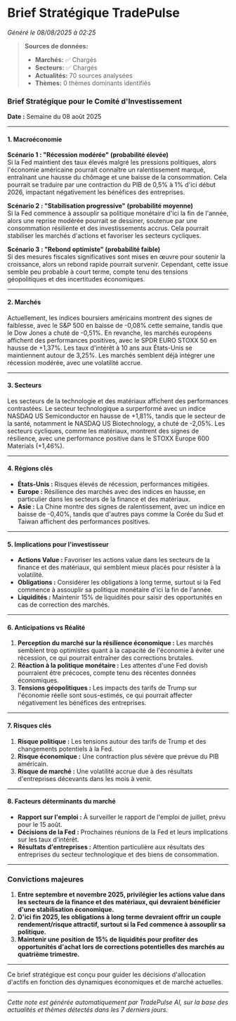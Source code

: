 # Brief Stratégique TradePulse

*Généré le 08/08/2025 à 02:25*

> **Sources de données:**
> - **Marchés:** ✅ Chargés
> - **Secteurs:** ✅ Chargés
> - **Actualités:** 70 sources analysées
> - **Thèmes:** 0 thèmes dominants identifiés

### Brief Stratégique pour le Comité d'Investissement

**Date :** Semaine du 08 août 2025

---

#### 1. **Macroéconomie**

**Scénario 1 : "Récession modérée" (probabilité élevée)**  
Si la Fed maintient des taux élevés malgré les pressions politiques, alors l'économie américaine pourrait connaître un ralentissement marqué, entraînant une hausse du chômage et une baisse de la consommation. Cela pourrait se traduire par une contraction du PIB de 0,5% à 1% d'ici début 2026, impactant négativement les bénéfices des entreprises.

**Scénario 2 : "Stabilisation progressive" (probabilité moyenne)**  
Si la Fed commence à assouplir sa politique monétaire d'ici la fin de l'année, alors une reprise modérée pourrait se dessiner, soutenue par une consommation résiliente et des investissements accrus. Cela pourrait stabiliser les marchés d'actions et favoriser les secteurs cycliques.

**Scénario 3 : "Rebond optimiste" (probabilité faible)**  
Si des mesures fiscales significatives sont mises en œuvre pour soutenir la croissance, alors un rebond rapide pourrait survenir. Cependant, cette issue semble peu probable à court terme, compte tenu des tensions géopolitiques et des incertitudes économiques.

---

#### 2. **Marchés**

Actuellement, les indices boursiers américains montrent des signes de faiblesse, avec le S&P 500 en baisse de -0,08% cette semaine, tandis que le Dow Jones a chuté de -0,51%. En revanche, les marchés européens affichent des performances positives, avec le SPDR EURO STOXX 50 en hausse de +1,37%. Les taux d'intérêt à 10 ans aux États-Unis se maintiennent autour de 3,25%. Les marchés semblent déjà intégrer une récession modérée, avec une volatilité accrue.

---

#### 3. **Secteurs**

Les secteurs de la technologie et des matériaux affichent des performances contrastées. Le secteur technologique a surperformé avec un indice NASDAQ US Semiconductor en hausse de +1,81%, tandis que le secteur de la santé, notamment le NASDAQ US Biotechnology, a chuté de -2,05%. Les secteurs cycliques, comme les matériaux, montrent des signes de résilience, avec une performance positive dans le STOXX Europe 600 Materials (+1,46%).

---

#### 4. **Régions clés**

- **États-Unis :** Risques élevés de récession, performances mitigées.
- **Europe :** Résilience des marchés avec des indices en hausse, en particulier dans les secteurs de la finance et des matériaux.
- **Asie :** La Chine montre des signes de ralentissement, avec un indice en baisse de -0,40%, tandis que d'autres pays comme la Corée du Sud et Taiwan affichent des performances positives.

---

#### 5. **Implications pour l'investisseur**

- **Actions Value :** Favoriser les actions value dans les secteurs de la finance et des matériaux, qui semblent mieux placés pour résister à la volatilité.
- **Obligations :** Considérer les obligations à long terme, surtout si la Fed commence à assouplir sa politique monétaire d'ici la fin de l'année.
- **Liquidités :** Maintenir 15% de liquidités pour saisir des opportunités en cas de correction des marchés.

---

#### 6. **Anticipations vs Réalité**

1. **Perception du marché sur la résilience économique :** Les marchés semblent trop optimistes quant à la capacité de l'économie à éviter une récession, ce qui pourrait entraîner des corrections brutales.
2. **Réaction à la politique monétaire :** Les attentes d'une Fed dovish pourraient être précoces, compte tenu des récentes données économiques.
3. **Tensions géopolitiques :** Les impacts des tarifs de Trump sur l'économie réelle sont sous-estimés, ce qui pourrait affecter négativement les bénéfices des entreprises.

---

#### 7. **Risques clés**

1. **Risque politique :** Les tensions autour des tarifs de Trump et des changements potentiels à la Fed.
2. **Risque économique :** Une contraction plus sévère que prévue du PIB américain.
3. **Risque de marché :** Une volatilité accrue due à des résultats d'entreprises décevants dans les mois à venir.

---

#### 8. **Facteurs déterminants du marché**

- **Rapport sur l'emploi :** À surveiller le rapport de l'emploi de juillet, prévu pour le 15 août.
- **Décisions de la Fed :** Prochaines réunions de la Fed et leurs implications sur les taux d'intérêt.
- **Résultats d'entreprises :** Attention particulière aux résultats des entreprises du secteur technologique et des biens de consommation.

---

### **Convictions majeures**

1. **Entre septembre et novembre 2025, privilégier les actions value dans les secteurs de la finance et des matériaux, qui devraient bénéficier d'une stabilisation économique.**
2. **D'ici fin 2025, les obligations à long terme devraient offrir un couple rendement/risque attractif, surtout si la Fed commence à assouplir sa politique.**
3. **Maintenir une position de 15% de liquidités pour profiter des opportunités d'achat lors de corrections potentielles des marchés au quatrième trimestre.**

--- 

Ce brief stratégique est conçu pour guider les décisions d'allocation d'actifs en fonction des dynamiques économiques et de marché actuelles.

---

*Cette note est générée automatiquement par TradePulse AI, sur la base des actualités et thèmes détectés dans les 7 derniers jours.*
